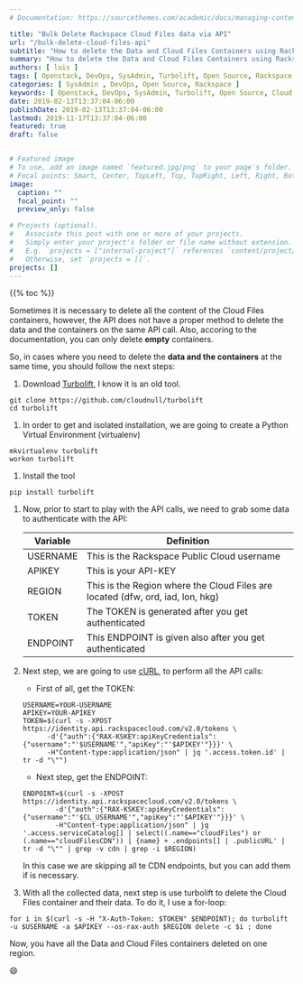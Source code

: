 ```yaml
---
# Documentation: https://sourcethemes.com/academic/docs/managing-content/

title: "Bulk Delete Rackspace Cloud Files data via API"
url: "/bulk-delete-cloud-files-api"
subtitle: "How to delete the Data and Cloud Files Containers using Rackspace Cloud Files API, cURL and Turbolift"
summary: "How to delete the Data and Cloud Files Containers using Rackspace Cloud Files API, cURL and Turbolift"
authors: [ luis ]
tags: [ Openstack, DevOps, SysAdmin, Turbolift, Open Source, Rackspace Public Cloud, Cloud Files ]
categories: [ SysAdmin , DevOps, Open Source, Rackspace ]
keywords: [ Openstack, DevOps, SysAdmin, Turbolift, Open Source, Cloud Files ]
date: 2019-02-13T13:37:04-06:00
publishDate: 2019-02-13T13:37:04-06:00
lastmod: 2019-11-17T13:37:04-06:00
featured: true
draft: false


# Featured image
# To use, add an image named `featured.jpg/png` to your page's folder.
# Focal points: Smart, Center, TopLeft, Top, TopRight, Left, Right, BottomLeft, Bottom, BottomRight.
image:
  caption: ""
  focal_point: ""
  preview_only: false

# Projects (optional).
#   Associate this post with one or more of your projects.
#   Simply enter your project's folder or file name without extension.
#   E.g. `projects = ["internal-project"]` references `content/project/deep-learning/index.md`.
#   Otherwise, set `projects = []`.
projects: []
---
```


{{% toc %}}


Sometimes it is necessary to delete all the content of the Cloud Files containers, however, the API does not have a proper method to delete the data and the containers on the same API call. Also, accoring to the documentation, you can only delete **empty** containers.

So, in cases where you need to delete the **data and the containers** at the same time, you should follow the next steps:

1. Download [Turbolift](https://github.com/cloudnull/turbolift), I know it is an old tool.

```shell
git clone https://github.com/cloudnull/turbolift
cd turbolift
```

1. In order to get and isolated installation, we are going to create a Python Virtual Environment (virtualenv)

```shell
mkvirtualenv turbolift
workon turbolift
```

1. Install the tool

```shell
pip install turbolift
```

1. Now, prior to start to play with the API calls, we need to grab some data to authenticate with the API:

    | Variable | Definition |
    |---|---|
    | USERNAME | This is the Rackspace Public Cloud username |
    | APIKEY | This is your API-KEY |
    | REGION | This is the Region where the Cloud Files are located (dfw, ord, iad, lon, hkg) |
    | TOKEN | The TOKEN is generated after you get authenticated |
    | ENDPOINT | This ENDPOINT is given also after you get authenticated  |

1. Next step, we are going to use [cURL](https://curl.haxx.se/), to perform all the API calls:

    * First of all, get the TOKEN:

    ```shell
    USERNAME=YOUR-USERNAME
    APIKEY=YOUR-APIKEY
    TOKEN=$(curl -s -XPOST https://identity.api.rackspacecloud.com/v2.0/tokens \ 
          -d'{"auth":{"RAX-KSKEY:apiKeyCredentials":{"username":"'$USERNAME'","apiKey":"'$APIKEY'"}}}' \
          -H"Content-type:application/json" | jq '.access.token.id' | tr -d "\"")
    ```

    * Next step, get the ENDPOINT:

    ```shell
    ENDPOINT=$(curl -s -XPOST https://identity.api.rackspacecloud.com/v2.0/tokens \ 
            -d'{"auth":{"RAX-KSKEY:apiKeyCredentials":{"username":"'$CL_USERNAME'","apiKey":"'$APIKEY'"}}}' \
            -H"Content-type:application/json" | jq '.access.serviceCatalog[] | select((.name=="cloudFiles") or (.name=="cloudFilesCDN")) | {name} + .endpoints[] | .publicURL' | tr -d "\"" | grep -v cdn | grep -i $REGION)
    ```

    In this case we are skipping all te CDN endpoints, but you can add them if is necessary.

1. With all the collected data, next step is use turbolift to delete the Cloud Files container and their data. To do it, I use a for-loop:

```shell
for i in $(curl -s -H "X-Auth-Token: $TOKEN" $ENDPOINT); do turbolift -u $USERNAME -a $APIKEY --os-rax-auth $REGION delete -c $i ; done  
```

Now, you have all the Data and Cloud Files containers deleted on one region.

:smile:
